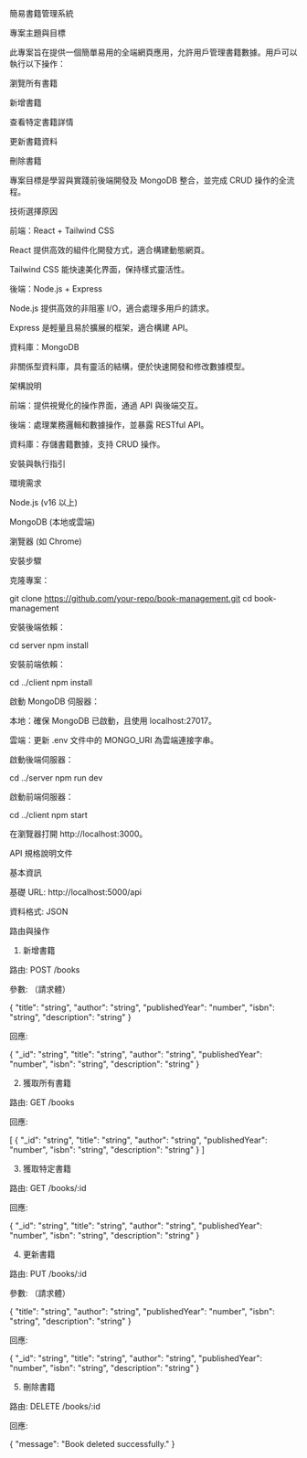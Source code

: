 簡易書籍管理系統

專案主題與目標

此專案旨在提供一個簡單易用的全端網頁應用，允許用戶管理書籍數據。用戶可以執行以下操作：

瀏覽所有書籍

新增書籍

查看特定書籍詳情

更新書籍資料

刪除書籍

專案目標是學習與實踐前後端開發及 MongoDB 整合，並完成 CRUD 操作的全流程。

技術選擇原因

前端：React + Tailwind CSS

React 提供高效的組件化開發方式，適合構建動態網頁。

Tailwind CSS 能快速美化界面，保持樣式靈活性。

後端：Node.js + Express

Node.js 提供高效的非阻塞 I/O，適合處理多用戶的請求。

Express 是輕量且易於擴展的框架，適合構建 API。

資料庫：MongoDB

非關係型資料庫，具有靈活的結構，便於快速開發和修改數據模型。

架構說明

前端：提供視覺化的操作界面，通過 API 與後端交互。

後端：處理業務邏輯和數據操作，並暴露 RESTful API。

資料庫：存儲書籍數據，支持 CRUD 操作。

安裝與執行指引

環境需求

Node.js (v16 以上)

MongoDB (本地或雲端)

瀏覽器 (如 Chrome)

安裝步驟

克隆專案：

git clone https://github.com/your-repo/book-management.git
cd book-management

安裝後端依賴：

cd server
npm install

安裝前端依賴：

cd ../client
npm install

啟動 MongoDB 伺服器：

本地：確保 MongoDB 已啟動，且使用 localhost:27017。

雲端：更新 .env 文件中的 MONGO_URI 為雲端連接字串。

啟動後端伺服器：

cd ../server
npm run dev

啟動前端伺服器：

cd ../client
npm start

在瀏覽器打開 http://localhost:3000。

API 規格說明文件

基本資訊

基礎 URL: http://localhost:5000/api

資料格式: JSON

路由與操作

1. 新增書籍

路由: POST /books

參數: （請求體）

{
  "title": "string",
  "author": "string",
  "publishedYear": "number",
  "isbn": "string",
  "description": "string"
}

回應:

{
  "_id": "string",
  "title": "string",
  "author": "string",
  "publishedYear": "number",
  "isbn": "string",
  "description": "string"
}

2. 獲取所有書籍

路由: GET /books

回應:

[
  {
    "_id": "string",
    "title": "string",
    "author": "string",
    "publishedYear": "number",
    "isbn": "string",
    "description": "string"
  }
]

3. 獲取特定書籍

路由: GET /books/:id

回應:

{
  "_id": "string",
  "title": "string",
  "author": "string",
  "publishedYear": "number",
  "isbn": "string",
  "description": "string"
}

4. 更新書籍

路由: PUT /books/:id

參數: （請求體）

{
  "title": "string",
  "author": "string",
  "publishedYear": "number",
  "isbn": "string",
  "description": "string"
}

回應:

{
  "_id": "string",
  "title": "string",
  "author": "string",
  "publishedYear": "number",
  "isbn": "string",
  "description": "string"
}

5. 刪除書籍

路由: DELETE /books/:id

回應:

{
  "message": "Book deleted successfully."
}

